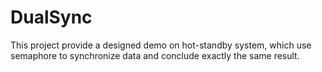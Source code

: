 # DualSync
This project provide a designed demo on hot-standby system, which use semaphore to synchronize data and conclude exactly the same result.
